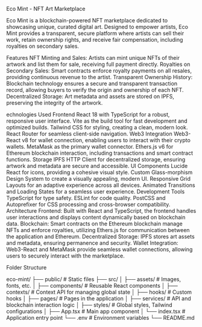 Eco Mint - NFT Art Marketplace


Eco Mint is a blockchain-powered NFT marketplace dedicated to showcasing unique, curated digital art. Designed to empower artists, Eco Mint provides a transparent, secure platform where artists can sell their work, retain ownership rights, and receive fair compensation, including royalties on secondary sales.


Features
NFT Minting and Sales: Artists can mint unique NFTs of their artwork and list them for sale, receiving full payment directly.
Royalties on Secondary Sales: Smart contracts enforce royalty payments on all resales, providing continuous revenue to the artist.
Transparent Ownership History: Blockchain technology ensures a secure and transparent transaction record, allowing buyers to verify the origin and ownership of each NFT.
Decentralized Storage: Art metadata and assets are stored on IPFS, preserving the integrity of the artwork.


echnologies Used
Frontend
React 18 with TypeScript for a robust, responsive user interface.
Vite as the build tool for fast development and optimized builds.
Tailwind CSS for styling, creating a clean, modern look.
React Router for seamless client-side navigation.
Web3 Integration
Web3-React v8 for wallet connection, enabling users to interact with their crypto wallets.
MetaMask as the primary wallet connector.
Ethers.js v6 for Ethereum blockchain interaction, including transactions and smart contract functions.
Storage
IPFS HTTP Client for decentralized storage, ensuring artwork and metadata are secure and accessible.
UI Components
Lucide React for icons, providing a cohesive visual style.
Custom Glass-morphism Design System to create a visually appealing, modern UI.
Responsive Grid Layouts for an adaptive experience across all devices.
Animated Transitions and Loading States for a seamless user experience.
Development Tools
TypeScript for type safety.
ESLint for code quality.
PostCSS and Autoprefixer for CSS processing and cross-browser compatibility.
  Architecture
Frontend: Built with React and TypeScript, the frontend handles user interactions and displays content dynamically based on blockchain data.
Blockchain: Smart contracts on the Ethereum blockchain manage NFTs and enforce royalties, utilizing Ethers.js for communication between the application and Ethereum.
Decentralized Storage: IPFS stores art assets and metadata, ensuring permanence and security.
Wallet Integration: Web3-React and MetaMask provide seamless wallet connections, allowing users to securely interact with the marketplace.

Folder Structure

eco-mint/
├── public/                # Static files
├── src/
│   ├── assets/            # Images, fonts, etc.
│   ├── components/        # Reusable React components
│   ├── contexts/          # Context API for managing global state
│   ├── hooks/             # Custom hooks
│   ├── pages/             # Pages in the application
│   ├── services/          # API and blockchain interaction logic
│   ├── styles/            # Global styles, Tailwind configurations
│   ├── App.tsx            # Main app component
│   └── index.tsx          # Application entry point
└── .env                   # Environment variables
└── README.md

